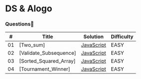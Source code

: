 # DS & Alogo

### Questions🧐

| #   | Title                  | Solution                                                                                       | Difficulty |
| --- | ---------------------- | ---------------------------------------------------------------------------------------------- | ---------- |
| 01  | [Two_sum]              | [JavaScript](https://github.com/Anmolzuck/Coding_question/blob/master/Two_Sum.js)              | EASY       |
| 02  | [Validate_Subsequence] | [JavaScript](https://github.com/Anmolzuck/Coding_question/blob/master/Validate_Subsequence.js) | EASY       |
| 03  | [Sorted_Squared_Array] | [JavaScript](https://github.com/Anmolzuck/Coding_question/blob/master/Sorted_Squared_array.js) | EASY       |
| 04  | [Tournament_Winner]    | [JavaScript](https://github.com/Anmolzuck/Coding_question/blob/master/Tournament_Winner.js)    | EASY       |
